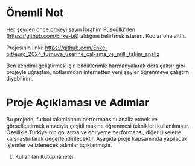 # Önemli Not
Her şeyden önce projeyi sayın İbrahim Püsküllü'den (https://github.com/Enke-bit) aldığımı belirtmek isterim. Kodlar ona aittir.

Projesinin linki: https://github.com/Enke-bit/euro_2024_turnuva_uzerine_cal-sma_ve_milli_takim_analiz

Ben kendimi geliştirmek için bildiklerimle harmanyalarak ders çalışır gibi projeyle uğraştım, notlarımdan internetten yeni şeyler öğrenmeye çalıştım diyebilirim.


# Proje Açıklaması ve Adımlar
Bu projede, futbol takımlarının performansını analiz etmek ve görselleştirmek amacıyla çeşitli makine öğrenmesi teknikleri kullanılmıştır. Özellikle Türkiye'nin gol atma ve gol yeme performansı, diğer ülkelerle karşılaştırılarak değerlendirilecektir. Aşağıda proje kapsamında yapılacak işlemler ve izlenecek adımlar açıklanmıştır.

1. Kullanılan Kütüphaneler

